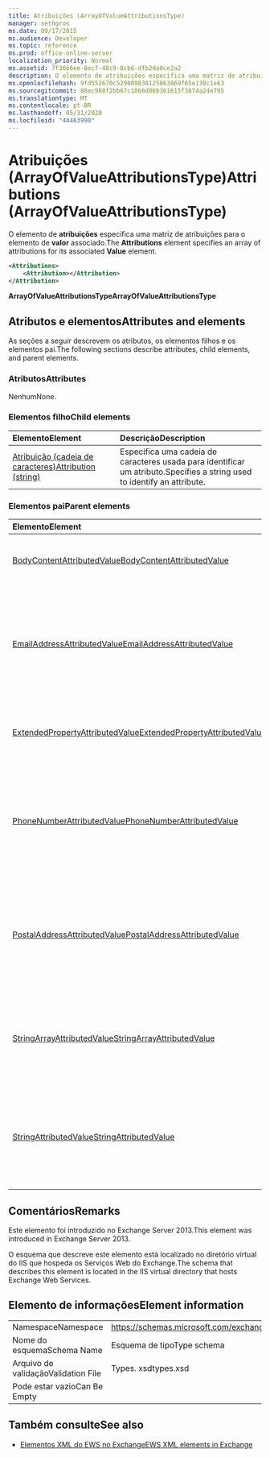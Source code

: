 ```yaml
---
title: Atribuições (ArrayOfValueAttributionsType)
manager: sethgros
ms.date: 09/17/2015
ms.audience: Developer
ms.topic: reference
ms.prod: office-online-server
localization_priority: Normal
ms.assetid: 7f36b6ee-8ecf-48c9-8cb6-dfb2da0ce2a2
description: O elemento de atribuições especifica uma matriz de atribuições para o elemento de valor associado.
ms.openlocfilehash: 9fd552670c529009838125063869f65e130c1e63
ms.sourcegitcommit: 88ec988f2bb67c1866d06b361615f3674a24e795
ms.translationtype: MT
ms.contentlocale: pt-BR
ms.lasthandoff: 05/31/2020
ms.locfileid: "44463990"
---
```

# <a name="attributions-arrayofvalueattributionstype"></a><span data-ttu-id="c7d77-103">Atribuições (ArrayOfValueAttributionsType)</span><span class="sxs-lookup"><span data-stu-id="c7d77-103">Attributions (ArrayOfValueAttributionsType)</span></span>

<span data-ttu-id="c7d77-104">O elemento de **atribuições** especifica uma matriz de atribuições para o elemento de **valor** associado.</span><span class="sxs-lookup"><span data-stu-id="c7d77-104">The **Attributions** element specifies an array of attributions for its associated **Value** element.</span></span> 
  
```XML
<Attributions>
    <Attribution></Attribution>
</Attribution>
```

 <span data-ttu-id="c7d77-105">**ArrayOfValueAttributionsType**</span><span class="sxs-lookup"><span data-stu-id="c7d77-105">**ArrayOfValueAttributionsType**</span></span>
## <a name="attributes-and-elements"></a><span data-ttu-id="c7d77-106">Atributos e elementos</span><span class="sxs-lookup"><span data-stu-id="c7d77-106">Attributes and elements</span></span>

<span data-ttu-id="c7d77-107">As seções a seguir descrevem os atributos, os elementos filhos e os elementos pai.</span><span class="sxs-lookup"><span data-stu-id="c7d77-107">The following sections describe attributes, child elements, and parent elements.</span></span>
  
### <a name="attributes"></a><span data-ttu-id="c7d77-108">Atributos</span><span class="sxs-lookup"><span data-stu-id="c7d77-108">Attributes</span></span>

<span data-ttu-id="c7d77-109">Nenhum</span><span class="sxs-lookup"><span data-stu-id="c7d77-109">None.</span></span>
  
### <a name="child-elements"></a><span data-ttu-id="c7d77-110">Elementos filho</span><span class="sxs-lookup"><span data-stu-id="c7d77-110">Child elements</span></span>

|<span data-ttu-id="c7d77-111">**Elemento**</span><span class="sxs-lookup"><span data-stu-id="c7d77-111">**Element**</span></span>|<span data-ttu-id="c7d77-112">**Descrição**</span><span class="sxs-lookup"><span data-stu-id="c7d77-112">**Description**</span></span>|
|:-----|:-----|
|[<span data-ttu-id="c7d77-113">Atribuição (cadeia de caracteres)</span><span class="sxs-lookup"><span data-stu-id="c7d77-113">Attribution (string)</span></span>](attribution-string.md) <br/> |<span data-ttu-id="c7d77-114">Especifica uma cadeia de caracteres usada para identificar um atributo.</span><span class="sxs-lookup"><span data-stu-id="c7d77-114">Specifies a string used to identify an attribute.</span></span>  <br/> |
   
### <a name="parent-elements"></a><span data-ttu-id="c7d77-115">Elementos pai</span><span class="sxs-lookup"><span data-stu-id="c7d77-115">Parent elements</span></span>

|<span data-ttu-id="c7d77-116">**Elemento**</span><span class="sxs-lookup"><span data-stu-id="c7d77-116">**Element**</span></span>|<span data-ttu-id="c7d77-117">**Descrição**</span><span class="sxs-lookup"><span data-stu-id="c7d77-117">**Description**</span></span>|
|:-----|:-----|
|[<span data-ttu-id="c7d77-118">BodyContentAttributedValue</span><span class="sxs-lookup"><span data-stu-id="c7d77-118">BodyContentAttributedValue</span></span>](bodycontentattributedvalue.md) <br/> |<span data-ttu-id="c7d77-119">Especifica o conteúdo do corpo de um item.</span><span class="sxs-lookup"><span data-stu-id="c7d77-119">Specifies the body content of an item.</span></span>  <br/> |
|[<span data-ttu-id="c7d77-120">EmailAddressAttributedValue</span><span class="sxs-lookup"><span data-stu-id="c7d77-120">EmailAddressAttributedValue</span></span>](emailaddressattributedvalue.md) <br/> |<span data-ttu-id="c7d77-121">Especifica uma instância de uma matriz de endereços de email e suas atribuições associadas.</span><span class="sxs-lookup"><span data-stu-id="c7d77-121">Specifies an instance of an array of email addresses and their associated attributions.</span></span>  <br/> |
|[<span data-ttu-id="c7d77-122">ExtendedPropertyAttributedValue</span><span class="sxs-lookup"><span data-stu-id="c7d77-122">ExtendedPropertyAttributedValue</span></span>](extendedpropertyattributedvalue.md) <br/> |<span data-ttu-id="c7d77-123">Especifica propriedades estendidas para uma pessoa.</span><span class="sxs-lookup"><span data-stu-id="c7d77-123">Specifies extended properties for a persona.</span></span>  <br/> |
|[<span data-ttu-id="c7d77-124">PhoneNumberAttributedValue</span><span class="sxs-lookup"><span data-stu-id="c7d77-124">PhoneNumberAttributedValue</span></span>](phonenumberattributedvalue.md) <br/> |<span data-ttu-id="c7d77-125">Especifica uma instância de uma matriz de números de telefone e suas atribuições associadas.</span><span class="sxs-lookup"><span data-stu-id="c7d77-125">Specifies an instance of an array of phone numbers and their associated attributions.</span></span>  <br/> |
|[<span data-ttu-id="c7d77-126">PostalAddressAttributedValue</span><span class="sxs-lookup"><span data-stu-id="c7d77-126">PostalAddressAttributedValue</span></span>](postaladdressattributedvalue.md) <br/> |<span data-ttu-id="c7d77-127">Especifica uma instância de uma matriz de endereços postais e suas atribuições associadas.</span><span class="sxs-lookup"><span data-stu-id="c7d77-127">Specifies an instance of an array of postal addresses and their associated attributions.</span></span>  <br/> |
|[<span data-ttu-id="c7d77-128">StringArrayAttributedValue</span><span class="sxs-lookup"><span data-stu-id="c7d77-128">StringArrayAttributedValue</span></span>](stringarrayattributedvalue.md) <br/> |<span data-ttu-id="c7d77-129">Especifica uma instância de uma matriz de dados de cadeia de caracteres para um elemento persona.</span><span class="sxs-lookup"><span data-stu-id="c7d77-129">Specifies an instance of an array of string data for a persona element.</span></span>  <br/> |
|[<span data-ttu-id="c7d77-130">StringAttributedValue</span><span class="sxs-lookup"><span data-stu-id="c7d77-130">StringAttributedValue</span></span>](stringattributedvalue.md) <br/> |<span data-ttu-id="c7d77-131">Especifica uma instância em uma matriz de atributos associados a um elemento persona.</span><span class="sxs-lookup"><span data-stu-id="c7d77-131">Specifies an instance in an array of attributes associated with a persona element.</span></span>  <br/> |
   
## <a name="remarks"></a><span data-ttu-id="c7d77-132">Comentários</span><span class="sxs-lookup"><span data-stu-id="c7d77-132">Remarks</span></span>

<span data-ttu-id="c7d77-133">Este elemento foi introduzido no Exchange Server 2013.</span><span class="sxs-lookup"><span data-stu-id="c7d77-133">This element was introduced in Exchange Server 2013.</span></span>
  
<span data-ttu-id="c7d77-134">O esquema que descreve este elemento está localizado no diretório virtual do IIS que hospeda os Serviços Web do Exchange.</span><span class="sxs-lookup"><span data-stu-id="c7d77-134">The schema that describes this element is located in the IIS virtual directory that hosts Exchange Web Services.</span></span>
  
## <a name="element-information"></a><span data-ttu-id="c7d77-135">Elemento de informações</span><span class="sxs-lookup"><span data-stu-id="c7d77-135">Element information</span></span>

|||
|:-----|:-----|
|<span data-ttu-id="c7d77-136">Namespace</span><span class="sxs-lookup"><span data-stu-id="c7d77-136">Namespace</span></span>  <br/> |https://schemas.microsoft.com/exchange/services/2006/types  <br/> |
|<span data-ttu-id="c7d77-137">Nome do esquema</span><span class="sxs-lookup"><span data-stu-id="c7d77-137">Schema Name</span></span>  <br/> |<span data-ttu-id="c7d77-138">Esquema de tipo</span><span class="sxs-lookup"><span data-stu-id="c7d77-138">Type schema</span></span>  <br/> |
|<span data-ttu-id="c7d77-139">Arquivo de validação</span><span class="sxs-lookup"><span data-stu-id="c7d77-139">Validation File</span></span>  <br/> |<span data-ttu-id="c7d77-140">Types. xsd</span><span class="sxs-lookup"><span data-stu-id="c7d77-140">types.xsd</span></span>  <br/> |
|<span data-ttu-id="c7d77-141">Pode estar vazio</span><span class="sxs-lookup"><span data-stu-id="c7d77-141">Can Be Empty</span></span>  <br/> ||
   
## <a name="see-also"></a><span data-ttu-id="c7d77-142">Também consulte</span><span class="sxs-lookup"><span data-stu-id="c7d77-142">See also</span></span>

- [<span data-ttu-id="c7d77-143">Elementos XML do EWS no Exchange</span><span class="sxs-lookup"><span data-stu-id="c7d77-143">EWS XML elements in Exchange</span></span>](ews-xml-elements-in-exchange.md)

